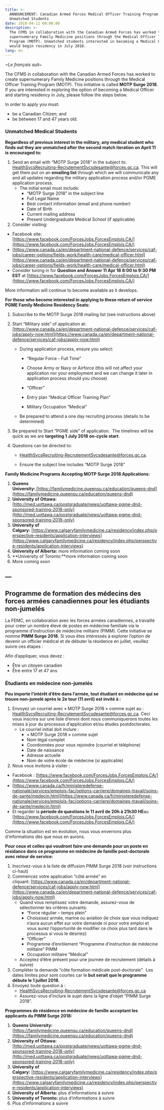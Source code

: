 ```yaml
---
title: >-
  ANNOUNCEMENT: Canadian Armed Forces Medical Officer Training Program for
  Unmatched Students
date: 2018-04-11 00:00:00
description: >-
  The CFMS in collaboration with the Canadian Armed Forces has worked to create
  supernumerary Family Medicine positions through the Medical Officer Training
  Program (MOTP). Unmatched students interested in becoming a Medical Officer
  would begin residency in July 2018.
lang: en
---
```


*~Le français suit~*

The CFMS in collaboration with the Canadian Armed Forces has worked to create supernumerary Family Medicine positions through the Medical Officer Training Program (MOTP). This initiative is called **MOTP Surge 2018**. If you are interested in exploring the option of becoming a Medical Officer and starting residency in July, please follow the steps below.

In order to apply you must:

* be a Canadian Citizen; and
* be between 17 and 47 years old.

### Unmatched Medical Students

**Regardless of previous interest in the military, any medical student who finds out they are unmatched after the second match iteration on April 11 is encouraged to:**

1. Send an email with “MOTP Surge 2018” in the subject to: [HealthSvcsRecruiting-RecrutementSvcsdesante@forces.gc.ca](javascript:void(location.href='mailto:'+String.fromCharCode(72,101,97,108,116,104,83,118,99,115,82,101,99,114,117,105,116,105,110,103,45,82,101,99,114,117,116,101,109,101,110,116,83,118,99,115,100,101,115,97,110,116,101,64,102,111,114,99,101,115,46,103,99,46,99,97))). This will get them put on an **emailing list** through which we will communicate any and all updates regarding the military application process and/or PGME application process.
   * The initial email must include:
     * “MOTP Surge 2018” in the subject line
     * Full Legal Name
     * Best contact information (email and phone number)
     * Date of Birth
     * Current mailing address
     * Present Undergraduate Medical School (if applicable)
2. Consider visiting:

* Facebook site: [https://www.facebook.com/ForcesJobs.ForcesEmplois.CA/](https://www.facebook.com/ForcesJobs.ForcesEmplois.CA/)
* [https://www.canada.ca/en/department-national-defence/services/caf-jobs/career-options/fields-work/health-care/medical-officer.html](https://www.canada.ca/en/department-national-defence/services/caf-jobs/career-options/fields-work/health-care/medical-officer.html)
* Consider tuning in for **Question and Answer 11 Apr 18 8:00 to 9:30 PM EST** at [https://www.facebook.com/ForcesJobs.ForcesEmplois.CA/](https://www.facebook.com/ForcesJobs.ForcesEmplois.CA/)

More information will continue to become available as it develops.

**For those who become interested in applying to these return of service PGME Family Medicine Residency Seats:**

1. Subscribe to the MOTP Surge 2018 mailing list (see instructions above)
2. Start “Military side” of application at: [https://www.canada.ca/en/department-national-defence/services/caf-jobs/apply-now.html](https://www.canada.ca/en/department-national-defence/services/caf-jobs/apply-now.html)
   * During application process, ensure you select:
     * “Regular Force - Full Time”
     * Choose Army or Navy or Airforce (this will not affect your application nor your employment and we can change it later in application process should you choose)

     * “Officer”

     * Entry plan “Medical Officer Training Plan”

     * Military Occupation “Medical”
   * Be prepared to attend a one day recruiting process (details to be determined)
3. Be prepared to Start “PGME side” of application.  The timelines will be quick as we are **targeting 1 July 2018 on-cycle start**.
4. Questions can be directed to:

   * [HealthSvcsRecruiting-RecrutementSvcsdesante@forces.gc.ca](javascript:void(location.href='mailto:'+String.fromCharCode(72,101,97,108,116,104,83,118,99,115,82,101,99,114,117,105,116,105,110,103,45,82,101,99,114,117,116,101,109,101,110,116,83,118,99,115,100,101,115,97,110,116,101,64,102,111,114,99,101,115,46,103,99,46,99,97))).

   * Ensure the subject line includes “MOTP Surge 2018”

**Family Medicine Programs Accepting MOTP Surge 2018 Applications:**

1. **Queens University:[ ](https://familymedicine.queensu.ca/education/queens-dnd)**[https://familymedicine.queensu.ca/education/queens-dnd](https://familymedicine.queensu.ca/education/queens-dnd)
2. **University of Ottawa:** [http://med.uottawa.ca/postgraduate/news/uottawa-pgme-dnd-sponsored-training-2018-only](http://med.uottawa.ca/postgraduate/news/uottawa-pgme-dnd-sponsored-training-2018-only)
3. **University of Calgary:** [https://www.calgaryfamilymedicine.ca/residency/index.php/perspective-residents/application-interviews](https://www.calgaryfamilymedicine.ca/residency/index.php/perspective-residents/application-interviews)
4. **University of Alberta:** more information coming soon
5. **University of Toronto:**more information coming soon
6. More coming soon

## —

## Programme de formation des médecins des forces armées canadiennes pour les étudiants non-jumelés

La FEMC, en collaboration avec les forces armées canadiennes, a travaillé pour créer un nombre élevé de postes en médecine familiale via le programme d’instruction de médecine militaire (PIMM). Cette initiative se nomme **PIMM Surge 2018.** Si vous êtes intéressés à explorer l’option de devenir un officier médical et de débuter la résidence en juillet, veuillez suivre ces étapes :

Afin d’appliquer, vous devez :

* Être un citoyen canadien
* Être entre 17 et 47 ans

### Étudiants en médecine non-jumelés

**Peu importe l’intérêt d’être dans l’armée, tout étudiant en médecine qui se trouve non-jumelé après le 2e tour (11 avril) est invité à :**

1. Envoyez un courriel avec « MOTP Surge 2018 » comme sujet au : [HealthSvcsRecruiting-RecrutementSvcsdesante@forces.gc.ca](javascript:void(location.href='mailto:'+String.fromCharCode(72,101,97,108,116,104,83,118,99,115,82,101,99,114,117,105,116,105,110,103,45,82,101,99,114,117,116,101,109,101,110,116,83,118,99,115,100,101,115,97,110,116,101,64,102,111,114,99,101,115,46,103,99,46,99,97))). Ceci vous inscrira sur une liste d’envoi dont nous communiquerons toutes les mises à jour du processus d’application et/ou études postdoctorales.
   * Le courriel initial doit inclure :
     * « MOTP Surge 2018 » comme sujet
     * Nom légal complet
     * Coordonnées pour vous rejoindre (courriel et téléphone)
     * Date de naissance
     * Adresse actuelle
     * Nom de votre école de médecine (si applicable)
2. Nous vous invitons à visiter :

* Facebook : [https://www.facebook.com/ForcesJobs.ForcesEmplois.CA/](https://www.facebook.com/ForcesJobs.ForcesEmplois.CA/)
* [https://www.canada.ca/fr/ministeredefense-nationale/services/emplois-fac/options-carriere/domaines-travail/soins-de-sante/medecin.html](https://www.canada.ca/fr/ministeredefense-nationale/services/emplois-fac/options-carriere/domaines-travail/soins-de-sante/medecin.html)
* Et regarder la **période de questions le 11 avril de 20h à 21h30 HE**au [https://www.facebook.com/ForcesJobs.ForcesEmplois.CA/](https://www.facebook.com/ForcesJobs.ForcesEmplois.CA/)

Comme la situation est en évolution, nous vous enverrons plus d’informations dès que nous en aurons. 

**Pour ceux et celles qui voudront faire une demande pour un poste en résidance dans ce programme en médecine de famille post-doctorale avec retour de service:**

1. Inscrivez-vous à la liste de diffusion PIMM Surge 2018 (voir instructions ci-haut) 
2. Commencez votre application “côté armée” en cliquant: [https://www.canada.ca/en/department-national-defence/services/caf-jobs/apply-now.html](https://www.canada.ca/en/department-national-defence/services/caf-jobs/apply-now.html)
   * Quand vous remplissez votre demande, assurez-vous de sélectionner les critères suivants: 
     * “Force régulier – temps plein”
     * Choissisez armée, marine ou aviation (le choix que vous indiquez n’aura aucun effet sur votre demande ni pour votre emploi et vous aurez l’opportunité de modifier ce choix plus tard dans le processus si vous le désiriez) 
     * “Officier”
     * Programme d’enrôlement “Programme d’instruction de médecine militaire” PIMM  
     * Occupation militaire “Médical”
   * Acceptez d’être présent pour une journée de recrutement (détails à suivre)  
3. Compléter la demande “côte formation médicale post-doctorale”.  Les dates limites pour sont courtes car le **but serait que le programme débute le 1 juillet 2018.**
4. Envoyez toute question à :
   * [HealthSvcsRecruiting-RecrutementSvcsdesante@forces.gc.ca](javascript:void(location.href='mailto:'+String.fromCharCode(72,101,97,108,116,104,83,118,99,115,82,101,99,114,117,105,116,105,110,103,45,82,101,99,114,117,116,101,109,101,110,116,83,118,99,115,100,101,115,97,110,116,101,64,102,111,114,99,101,115,46,103,99,46,99,97)))
   * Assurez-vous d’inclure le sujet dans la ligne d’objet “PIMM Surge 2018”.

**Programmes de résidence en médecine de famille acceptant les applicants du PIMM Surge 2018:**

1. **Queens University:**[https://familymedicine.queensu.ca/education/queens-dnd](https://familymedicine.queensu.ca/education/queens-dnd)
2. **University of Ottawa:** [http://med.uottawa.ca/postgraduate/news/uottawa-pgme-dnd-sponsored-training-2018-only](http://med.uottawa.ca/postgraduate/news/uottawa-pgme-dnd-sponsored-training-2018-only)
3. **University of Calgary:** [https://www.calgaryfamilymedicine.ca/residency/index.php/perspective-residents/application-interviews](https://www.calgaryfamilymedicine.ca/residency/index.php/perspective-residents/application-interviews)
4. **University of Alberta:** plus d’informations à suivre
5. **University of Toronto:** plus d’informations à suivre
6. Plus d’informations à suivre